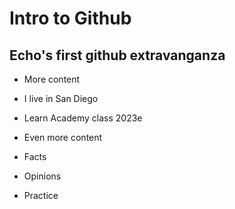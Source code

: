 # Intro to Github

## Echo's first github extravanganza

- More content
- I live in San Diego
- Learn Academy class 2023e

- Even more content
- Facts
- Opinions
- Practice

